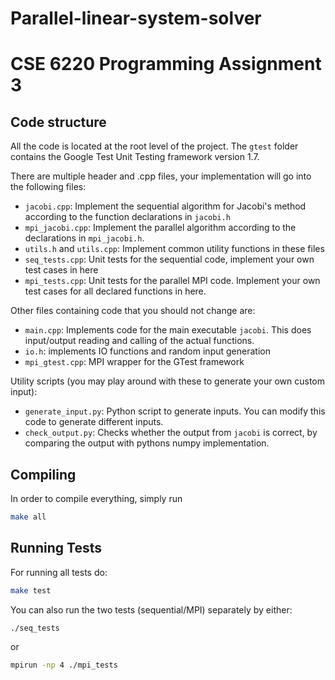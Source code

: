 # Parallel-linear-system-solver

CSE 6220 Programming Assignment 3
=================================

## Code structure

All the code is located at the root level of the project.
The `gtest` folder contains the Google Test Unit Testing framework version 1.7.

There are multiple header and .cpp files, your implementation will go
into the following files:

- `jacobi.cpp`: Implement the sequential algorithm for Jacobi's method according
  to the function declarations in `jacobi.h`
- `mpi_jacobi.cpp`: Implement the parallel algorithm according to the
  declarations in `mpi_jacobi.h`.
- `utils.h` and `utils.cpp`: Implement common utility functions in these files
- `seq_tests.cpp`: Unit tests for the sequential code, implement your own
  test cases in here
- `mpi_tests.cpp`: Unit tests for the parallel MPI code. Implement your own
  test cases for all declared functions in here.


Other files containing code that you should not change are:

- `main.cpp`: Implements code for the main executable `jacobi`. This does
  input/output reading and calling of the actual functions.
- `io.h`: implements IO functions and random input generation
- `mpi_gtest.cpp`: MPI wrapper for the GTest framework


Utility scripts (you may play around with these to generate your own custom
input):

- `generate_input.py`: Python script to generate inputs. You can modify this
  code to generate different inputs.
- `check_output.py`: Checks whether the output from `jacobi` is correct, by
  comparing the output with pythons numpy implementation.


## Compiling

In order to compile everything, simply run
```sh
make all
```


## Running Tests

For running all tests do:
```sh
make test
```

You can also run the two tests (sequential/MPI) separately by either:
```sh
./seq_tests
```
or
```sh
mpirun -np 4 ./mpi_tests
```
